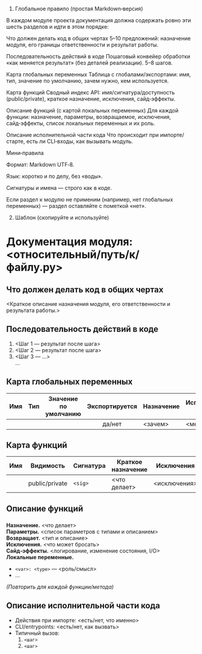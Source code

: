 1) Глобальное правило (простая Markdown‑версия)

В каждом модуле проекта документация должна содержать ровно эти шесть разделов и идти в этом порядке:

Что должен делать код в общих чертах
5–10 предложений: назначение модуля, его границы ответственности и результат работы.

Последовательность действий в коде
Пошаговый конвейер обработки «как меняется результат» (без деталей реализации). 5–8 шагов.

Карта глобальных переменных
Таблица с глобалами/экспортами: имя, тип, значение по умолчанию, зачем нужно, кем используется.

Карта функций
Сводный индекс API: имя/сигнатура/доступность (public/private), краткое назначение, исключения, сайд‑эффекты.

Описание функций (с картой локальных переменных)
Для каждой функции: назначение, параметры, возвращаемое, исключения, сайд‑эффекты, список локальных переменных и их роль.

Описание исполнительной части кода
Что происходит при импорте/старте, есть ли CLI‑входы, как вызывать модуль.

Мини‑правила

Формат: Markdown UTF‑8.

Язык: коротко и по делу, без «воды».

Сигнатуры и имена — строго как в коде.

Если раздел к модулю не применим (например, нет глобальных переменных) — раздел оставляйте с пометкой «нет».

2) Шаблон (скопируйте и используйте)
# Документация модуля: <относительный/путь/к/файлу.py>

## Что должен делать код в общих чертах
<Краткое описание назначения модуля, его ответственности и результата работы.>

## Последовательность действий в коде
1) <Шаг 1 — результат после шага>  
2) <Шаг 2 — результат после шага>  
3) <Шаг 3 — ...>  
...

## Карта глобальных переменных
| Имя | Тип | Значение по умолчанию | Экспортируется | Назначение | Используется в |
|---|---|---|:---:|---|---|
| <NAME> | <type> | <default> | да/нет | <зачем> | <методы> |

## Карта функций
| Имя | Видимость | Сигнатура | Краткое назначение | Исключения | Сайд‑эффекты |
|---|---|---|---|---|---|
| <func> | public/private | `<sig>` | <что делает> | <исключения> | <эффекты> |

## Описание функций
### <func name>
**Назначение.** <что делает>  
**Параметры.** <список параметров с типами и описанием>  
**Возвращает.** <тип и описание>  
**Исключения.** <что может бросать>  
**Сайд‑эффекты.** <логирование, изменение состояния, I/O>  
**Локальные переменные.**
- `<var>: <type>` — <роль/смысл>
- ...

*(Повторить для каждой функции/метода)*

## Описание исполнительной части кода
- Действия при импорте: <есть/нет, что именно>  
- CLI/entrypoints: <есть/нет, как вызвать>  
- Типичный вызов:
  1. `<шаг>`
  2. `<шаг>`

